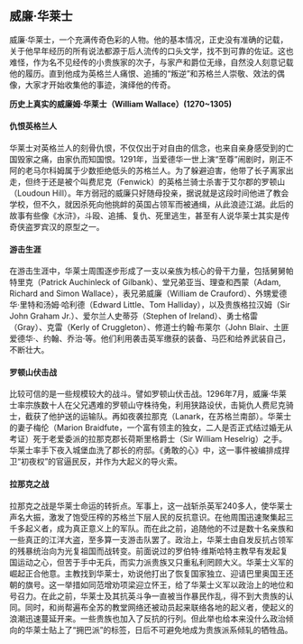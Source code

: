 <!--begin
"title":"威廉·华莱士",
"subtitle":"威廉·华莱士，一个充满传奇色彩的人物。他的基本情况，正史没有准确的记载，关于他早年经历的所有说法都源于后人流传的口头文学，找不到可靠的佐证",
"bgphoto":"#f60",
"publishTime":"2015/12/1"
end-->

## 威廉·华莱士

威廉·华莱士，一个充满传奇色彩的人物。他的基本情况，正史没有准确的记载，关于他早年经历的所有说法都源于后人流传的口头文学，找不到可靠的佐证。这也难怪，作为名不见经传的小贵族家的次子，与家产和爵位无缘，自然没人刻意记载他的履历。直到他成为英格兰人痛恨、追捕的“叛逆”和苏格兰人崇敬、效法的偶像，大家才开始收集他的事迹，演绎他的传奇。

**历史上真实的威廉姆·华莱士（William Wallace）(1270~1305)**

#### 仇恨英格兰人

华莱士对英格兰人的刻骨仇恨，不仅仅出于对自由的信念，也来自亲身感受到的亡国毁家之痛，由家仇而知国恨。1291年，当爱德华一世上演“至尊”闹剧时，刚正不阿的老马尔科姆属于少数拒绝低头的苏格兰人。为了躲避迫害，他带了长子离家出走，但终于还是被个叫费尼克（Fenwick）的英格兰骑士杀害于艾尔郡的罗顿山（Loudoun Hill）。年方弱冠的威廉只好随母投亲，据说就是这段时间他进了教会学校，但不久，就因杀死向他挑衅的英国占领军而被通缉，从此浪迹江湖。此后的故事有些像《水浒》，斗殴、追捕、复仇、死里逃生，甚至有人说华莱士其实是传奇侠盗罗宾汉的原型之一。

#### 游击生涯

在游击生涯中，华莱士周围逐步形成了一支以亲族为核心的骨干力量，包括舅舅帕特里克（Patrick Auchinleck of Gilbank）、堂兄弟亚当、理查和西蒙（Adam, Richard and Simon Wallace），表兄弟威廉（William de Crauford）、外甥爱德华·里特和汤姆·哈利德（Edward Little、Tom Halliday），以及贵族格拉汉姆（Sir John Graham Jr.）、爱尔兰人史蒂芬（Stephen of Ireland）、勇士格雷（Gray）、克雷（Kerly of Cruggleton）、修道士约翰·布莱尔（John Blair、土匪爱德华·、约翰、乔治·等。他们利用袭击英军缴获的装备、马匹和给养武装自己，不断壮大。

#### 罗顿山伏击战

比较可信的是一些规模较大的战斗。譬如罗顿山伏击战。1296年7月，威廉·华莱士率宗族数十人在父兄遇难的罗顿山守株待兔，利用狭路设伏，击毙仇人费尼克骑士，截获了他护送的运输队。再如夜袭拉那克（Lanark，在苏格兰南部）。华莱士的妻子梅伦（Marion Braidfute，一个富有领主的独女，二人是否正式结过婚无从考证）死于老爱委派的拉那克郡长荷斯里格爵士（Sir William Heselrig）之手。华莱士率手下夜入城堡血洗了郡长的府邸。《勇敢的心》中，这一事件被编排成捍卫“初夜权”的官逼民反，并作为大起义的导火索。

#### 拉那克之战

拉那克之战是华莱士命运的转折点。军事上，这一战斩杀英军240多人，使华莱士声名大振，激发了饱受压榨的苏格兰下层人民的反抗意识。在他周围迅速聚集起三千多起义者，成为真正意义上的军队。而在此之前，追随他的不过是数十名亲族和一些真正的江洋大盗，至多算一支游击队罢了。政治上，华莱士由自发反抗占领军的残暴统治向为光复祖国而战转变。前面说过的罗伯特·维斯哈特主教早有发起复国运动之心，但苦于手中无兵，而实力派贵族又只重私利罔顾大义。华莱士义军的崛起正合他意。主教找到华莱士，劝说他打出了恢复国家独立、迎请巴里奥国王还朝的旗号。这一举措如同范增劝项梁迎立怀王，给了华莱士义军以政治上的地位和号召力。在此之前，华莱士及其抗英斗争一直被当作暴民作乱，得不到大贵族的认同。同时，和尚帮遍布全苏的教堂网络还被动员起来联络各地的起义者，使起义的浪潮迅速蔓延开来。一些贵族也加入了反抗的行列。但此举也给本来没什么政治倾向的华莱士贴上了“拥巴派”的标签，日后不可避免地成为贵族派系倾轧的牺牲品。
